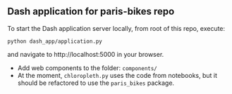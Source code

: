 ## Dash application for paris-bikes repo

To start the Dash application server locally, from root of this repo, execute:

```
python dash_app/application.py
```

and navigate to http://localhost:5000 in your browser.

- Add web components to the folder: `components/`
- At the moment, `chloropleth.py` uses the code from notebooks, but it should be refactored to use the `paris_bikes` package.
